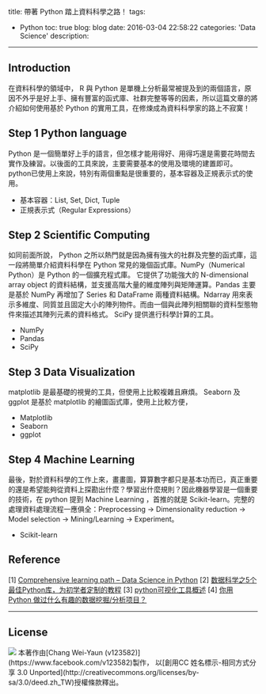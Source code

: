 title: 帶著 Python 踏上資料科學之路！
tags:
  - Python
toc: true
blog: blog
date: 2016-03-04 22:58:22
categories: 'Data Science'
description: 
---

## Introduction

在資料科學的領域中， R 與 Python 是單機上分析最常被提及到的兩個語言，原因不外乎是好上手、擁有豐富的函式庫、社群完整等等的因素，所以這篇文章的將介紹如何使用基於 Python 的實用工具，在修煉成為資料科學家的路上不寂寞！  

## Step 1 Python language

Python 是一個簡單好上手的語言，但怎樣才能用得好、用得巧還是需要花時間去實作及練習。以後面的工具來說，主要需要基本的使用及環境的建置即可。python已使用上來說，特別有兩個重點是很重要的，基本容器及正規表示式的使用。

* 基本容器：List, Set, Dict, Tuple 
* 正規表示式（Regular Expressions）

## Step 2 Scientific Computing

如同前面所說， Python 之所以熱門就是因為擁有強大的社群及完整的函式庫，這一段將簡單介紹資料科學在 Python 常見的幾個函式庫。NumPy（Numerical Python）是 Python 的一個擴充程式庫。 它提供了功能強大的 N-dimensional array object 的資料結構，並支援高階大量的維度陣列與矩陣運算。Pandas 主要是基於 NumPy 再增加了 Series 和 DataFrame 兩種資料結構。Ndarray 用來表示多維度、同質並且固定大小的陣列物件。而由一個與此陣列相關聯的資料型態物件來描述其陣列元素的資料格式。 SciPy 提供進行科學計算的工具。

* NumPy
* Pandas
* SciPy

## Step 3 Data Visualization

matplotlib 是最基礎的視覺的工具，但使用上比較複雜且麻煩。 Seaborn 及 ggplot 是基於 matplotlib 的繪圖函式庫，使用上比較方便，

* Matplotlib
* Seaborn
* ggplot

## Step 4 Machine Learning

最後，對於資料科學的工作上來，畫畫圖，算算數字都只是基本功而已，真正重要的還是希望能夠從資料上探勘出什麼？學習出什麼規則？因此機器學習是一個重要的技術，在 python 提到 Machine Learning ，首推的就是 Scikit-learn。完整的處理資料處理流程一應俱全：Preprocessing -> Dimensionality reduction -> Model selection -> Mining/Learning -> Experiment。

* Scikit-learn

## Reference

[1] [Comprehensive learning path – Data Science in Python](http://www.analyticsvidhya.com/learning-paths-data-science-business-analytics-business-intelligence-big-data/learning-path-data-science-python/)
[2] [数据科学之5个最佳Python库，为初学者定制的教程](http://dataunion.org/14513.html)
[3] [python可视化工具概述](http://www.xueqing.tv/cms/article/67)
[4] [你用 Python 做过什么有趣的数据挖掘/分析项目？](https://www.zhihu.com/question/28975391/answer/69556795)

---
## License

<img src="http://i.creativecommons.org/l/by-sa/3.0/88x31.png" style="    margin: 0;">
本著作由[Chang Wei-Yaun (v123582)](https://www.facebook.com/v123582)製作，
以[創用CC 姓名標示-相同方式分享 3.0 Unported](http://creativecommons.org/licenses/by-sa/3.0/deed.zh_TW)授權條款釋出。
